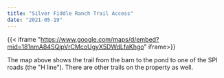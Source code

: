 ```yaml
---
title: "Silver Fiddle Ranch Trail Access"
date: "2021-05-19"
---
```


{{< iframe "https://www.google.com/maps/d/embed?mid=181nmA84SQjpVrCMcoUgyX5DWdLfaKhgo" iframe>}}


The map above shows the trail from the barn to the pond to one of the SPI roads (the "H line"). There are other trails on the property as well.
